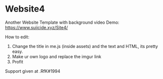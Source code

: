 # Website4
Another Website Template with background video
Demo: https://www.suiicide.xyz/Site4/


How to edit:

1) Change the title in me.js (inside assets) and the text and HTML, its pretty easy.
2) Make ur own logo and replace the imgur link
3) Profit

Support given at .RfK#1994
